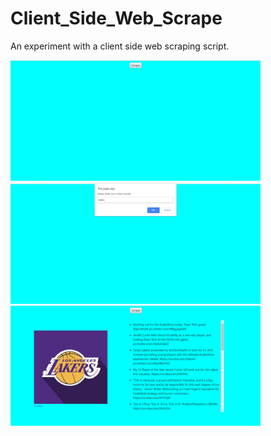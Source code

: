 # Client_Side_Web_Scrape
An experiment with a client side web scraping script.

<img src="images/before.png" width="400">
<img src="images/next.png" width="400">
<img src="images/after.png" width="400">
